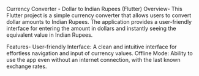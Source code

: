 Currency Converter - Dollar to Indian Rupees (Flutter)
Overview-
This Flutter project is a simple currency converter that allows users to convert dollar amounts to Indian Rupees. The application provides a user-friendly interface for entering the amount in dollars and instantly seeing the equivalent value in Indian Rupees.

Features-
User-friendly Interface: A clean and intuitive interface for effortless navigation and input of currency values.
Offline Mode: Ability to use the app even without an internet connection, with the last known exchange rates.
